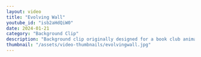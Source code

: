 ```yaml
---
layout: video
title: "Evolving Wall"
youtube_id: "isb2aHdQiW0"
date: 2024-01-21
category: "Background Clip"
description: "Background clip originally designed for a book club animation."
thumbnail: "/assets/video-thumbnails/evolvingwall.jpg"
---
```


